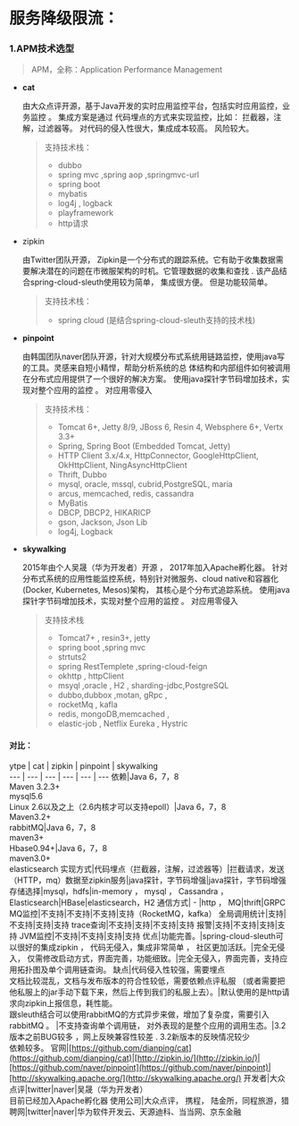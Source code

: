 # 服务降级限流：
### 1.APM技术选型
> APM，全称：Application Performance Management

-   **cat** 

    由大众点评开源，基于Java开发的实时应用监控平台，包括实时应用监控，业务监控 。 集成方案是通过
    代码埋点的方式来实现监控，比如： 拦截器，注解，过滤器等。   对代码的侵入性很大，集成成本较高。
    风险较大。 
    
    > 支持技术栈： 
    >- dubbo
    >- spring mvc ,spring aop ,springmvc-url
    >- spring boot
    >- mybatis
    >- log4j , logback
    >- playframework
    >- http请求
-   zipkin

    由Twitter团队开源， Zipkin是一个分布式的跟踪系统。它有助于收集数据需要解决潜在的问题在市微服架构的时机。它管理数据的收集和查找 . 
    该产品结合spring-cloud-sleuth使用较为简单， 集成很方便。  但是功能较简单。 
    > 支持技术栈： 
    >- spring cloud (是结合spring-cloud-sleuth支持的技术栈)
  

-   **pinpoint**

    由韩国团队naver团队开源，针对大规模分布式系统用链路监控，使用java写的工具。灵感来自短小精悍，帮助分析系统的总
    体结构和内部组件如何被调用在分布式应用提供了一个很好的解决方案。
    使用java探针字节码增加技术，实现对整个应用的监控 。 对应用零侵入
    > 支持技术栈： 
    >- Tomcat 6+, Jetty 8/9, JBoss 6, Resin 4, Websphere 6+, Vertx 3.3+
    >- Spring, Spring Boot (Embedded Tomcat, Jetty)
    >- HTTP Client 3.x/4.x, HttpConnector, GoogleHttpClient, OkHttpClient, NingAsyncHttpClient
    >- Thrift, Dubbo
    >- mysql, oracle, mssql, cubrid,PostgreSQL, maria
    >- arcus, memcached, redis, cassandra
    >- MyBatis
    >- DBCP, DBCP2, HIKARICP
    >- gson, Jackson, Json Lib
    >- log4j, Logback
-   **skywalking** 

    2015年由个人吴晟（华为开发者）开源 ， 2017年加入Apache孵化器。 
    针对分布式系统的应用性能监控系统，特别针对微服务、cloud native和容器化(Docker, Kubernetes, Mesos)架构， 其核心是个分布式追踪系统。
    使用java探针字节码增加技术，实现对整个应用的监控 。 对应用零侵入
    > 支持技术栈
    >- Tomcat7+ , resin3+, jetty
    >- spring boot ,spring mvc
    >- strtuts2
    >- spring RestTemplete  ,spring-cloud-feign
    >- okhttp , httpClient
    >- msyql ,oracle , H2 , sharding-jdbc,PostgreSQL
    >- dubbo,dubbox ,motan, gRpc ,
    >- rocketMq , kafla
    >- redis, mongoDB,memcached ,
    >- elastic-job , Netflix Eureka , Hystric

#### 对比：
ytpe  | cat | zipkin | pinpoint | skywalking  
 ---  | ---  | --- | ---  | ---  | --- 
依赖|Java 6，7，8<br>Maven 3.2.3+<br>mysql5.6<br>Linux 2.6以及之上（2.6内核才可以支持epoll）|Java 6，7，8<br>Maven3.2+<br>rabbitMQ|Java 6，7，8<br>maven3+<br>Hbase0.94+|Java 6，7，8<br>maven3.0+<br>elasticsearch
实现方式|代码埋点（拦截器，注解，过滤器等）|拦截请求，发送（HTTP，mq）数据至zipkin服务|java探针，字节码增强|java探针，字节码增强
存储选择|mysql，hdfs|in-memory ， mysql ， Cassandra ， Elasticsearch|HBase|elasticsearch，H2
通信方式| - |http ， MQ|thrift|GRPC
MQ监控|不支持|不支持|不支持|支持（RocketMQ，kafka）
全局调用统计|支持|不支持|支持|支持
trace查询|不支持|支持|不支持|支持
报警|支持|不支持|支持|支持
JVM监控|不支持|不支持|支持|支持
优点|功能完善。|spring-cloud-sleuth可以很好的集成zipkin ， 代码无侵入，集成非常简单 ， 社区更加活跃。|完全无侵入， 仅需修改启动方式，界面完善，功能细致。|完全无侵入，界面完善，支持应用拓扑图及单个调用链查询。
缺点|代码侵入性较强，需要埋点<br>文档比较混乱，文档与发布版本的符合性较低，需要依赖点评私服 （或者需要把他私服上的jar手动下载下来，然后上传到我们的私服上去）。|默认使用的是http请求向zipkin上报信息，耗性能。<br>跟sleuth结合可以使用rabbitMQ的方式异步来做，增加了复杂度，需要引入rabbitMQ 。 |不支持查询单个调用链， 对外表现的是整个应用的调用生态。|3.2版本之前BUG较多 ，网上反映兼容性较差 . 3.2新版本的反映情况较少<br>依赖较多。
官网|[https://github.com/dianping/cat](https://github.com/dianping/cat)|[http://zipkin.io/](http://zipkin.io/)|[https://github.com/naver/pinpoint](https://github.com/naver/pinpoint)|[http://skywalking.apache.org/](http://skywalking.apache.org/)
开发者|大众点评|twitter|naver|吴晟（华为开发者）<br>目前已经加入Apache孵化器
使用公司|大众点评， 携程， 陆金所，同程旅游，猎聘网|twitter|naver|华为软件开发云、天源迪科、当当网、京东金融

